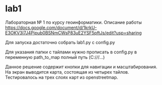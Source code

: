 # lab1
Лабораторная № 1 по курсу геоинформатики.
Описание работы https://docs.google.com/document/d/1krkU-E3OKV3I7J4Pjpub0BSNmCWsP83uE2YSF5pftJs/edit?usp=sharing

Для запуска достаточно собрать lab1.py с config.py

Для указания папки с тайлами нужно прописать в config.py в переменную path_to_map полный путь (C:/*/*/...)

Данное решение содержит кнопки для навигации и масштабирования. На экран выводится карта, состоящая из четырех тайлов. Тестировалось на трех слоях карт из openstreetmap.


